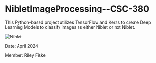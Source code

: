 # NibletImageProcessing--CSC-380

This Python-based project utilizes TensorFlow and Keras to create Deep Learning Models to classify images as either Niblet or not Niblet.

![Niblet](.data_fiske_orig/niblet/20240416_193307246_iOS.jpg)

Date: April 2024

Member: Riley Fiske
